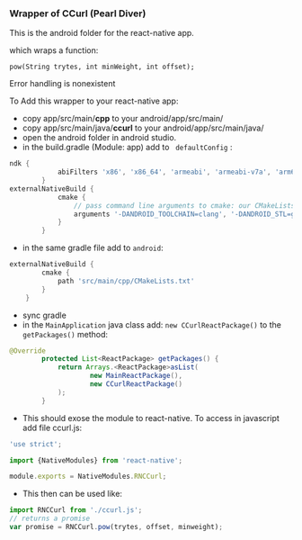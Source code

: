 ### Wrapper of CCurl (Pearl Diver)

This is the android folder for the react-native app. 

which wraps a function: 
```
pow(String trytes, int minWeight, int offset);
```
Error handling is nonexistent 

To Add this wrapper to your react-native app:
- copy app/src/main/**cpp** to your android/app/src/main/  
- copy app/src/main/java/**ccurl** to your android/app/src/main/java/
- open the android folder in android studio. 
- in the build.gradle (Module: app) add to ` defaultConfig` : 
```gradle
ndk {
            abiFilters 'x86', 'x86_64', 'armeabi', 'armeabi-v7a', 'arm64-v8a'
        }
externalNativeBuild {
            cmake {
                // pass command line arguments to cmake: our CMakeLists.txt needs it
                arguments '-DANDROID_TOOLCHAIN=clang', '-DANDROID_STL=gnustl_static'
            }
        }
```
- in the same gradle file add to `android`:
```gradle
externalNativeBuild {
        cmake {
            path 'src/main/cpp/CMakeLists.txt'
        }
    }
```
- sync gradle
- in the `MainApplication` java class add: `new CCurlReactPackage()` to the `getPackages()` method:
```java 
@Override
        protected List<ReactPackage> getPackages() {
            return Arrays.<ReactPackage>asList(
                    new MainReactPackage(),
                    new CCurlReactPackage()
            );
        }
```

- This should exose the module to react-native. To access in javascript add file ccurl.js: 
```javascript
'use strict';

import {NativeModules} from 'react-native';

module.exports = NativeModules.RNCCurl;
```
- This then can be used like:
 ```javascript
 import RNCCurl from './ccurl.js';
// returns a promise 
 var promise = RNCCurl.pow(trytes, offset, minweight);
 ```